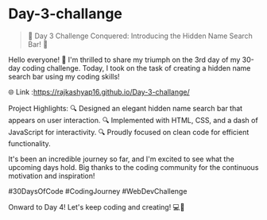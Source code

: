 # Day-3-challange
>🎉 Day 3 Challenge Conquered: Introducing the Hidden Name Search Bar! 🚀

Hello everyone! 🌟 I'm thrilled to share my triumph on the 3rd day of my 30-day coding challenge. Today, I took on the task of creating a hidden name search bar using my coding skills!

🌐 Link :https://rajkashyap16.github.io/Day-3-challange/

Project Highlights:
🔍 Designed an elegant hidden name search bar that appears on user interaction.
🔍 Implemented with HTML, CSS, and a dash of JavaScript for interactivity.
🔍 Proudly focused on clean code for efficient functionality.

It's been an incredible journey so far, and I'm excited to see what the upcoming days hold. Big thanks to the coding community for the continuous motivation and inspiration!

#30DaysOfCode #CodingJourney #WebDevChallenge

Onward to Day 4! Let's keep coding and creating! 💻🚀
